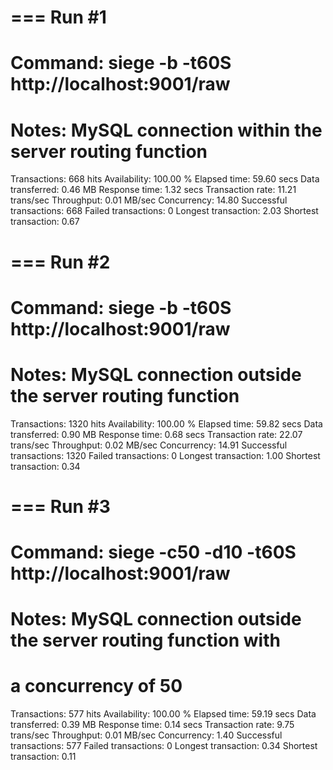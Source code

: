 # === Run #1
# Command: siege -b -t60S  http://localhost:9001/raw
# Notes: MySQL connection within the server routing function

Transactions:            668 hits
Availability:         100.00 %
Elapsed time:          59.60 secs
Data transferred:         0.46 MB
Response time:            1.32 secs
Transaction rate:        11.21 trans/sec
Throughput:           0.01 MB/sec
Concurrency:           14.80
Successful transactions:         668
Failed transactions:             0
Longest transaction:          2.03
Shortest transaction:         0.67

# === Run #2
# Command: siege -b -t60S  http://localhost:9001/raw
# Notes: MySQL connection outside the server routing function

Transactions:           1320 hits
Availability:         100.00 %
Elapsed time:          59.82 secs
Data transferred:         0.90 MB
Response time:            0.68 secs
Transaction rate:        22.07 trans/sec
Throughput:           0.02 MB/sec
Concurrency:           14.91
Successful transactions:        1320
Failed transactions:             0
Longest transaction:          1.00
Shortest transaction:         0.34

# === Run #3
# Command: siege -c50 -d10 -t60S  http://localhost:9001/raw
# Notes: MySQL connection outside the server routing function with 
# a concurrency of 50

Transactions:            577 hits
Availability:         100.00 %
Elapsed time:          59.19 secs
Data transferred:         0.39 MB
Response time:            0.14 secs
Transaction rate:         9.75 trans/sec
Throughput:           0.01 MB/sec
Concurrency:            1.40
Successful transactions:         577
Failed transactions:             0
Longest transaction:          0.34
Shortest transaction:         0.11
